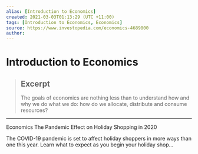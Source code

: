 ```yaml
---
alias: [Introduction to Economics]
created: 2021-03-03T01:13:29 (UTC +11:00)
tags: [Introduction to Economics, Economics]
source: https://www.investopedia.com/economics-4689800
author: 
---
```


# Introduction to Economics

> ## Excerpt
> The goals of economics are nothing less than to understand how and why we do what we do: how do we allocate, distribute and consume resources?

---

Economics
The Pandemic Effect on Holiday Shopping in 2020

The COVID-19 pandemic is set to affect holiday shoppers in more ways than one this year. Learn what to expect as you begin your holiday shop...

